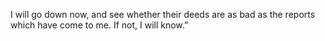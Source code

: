 I will go down now, and see whether their deeds are as bad as the reports which have come to me. If not, I will know.”